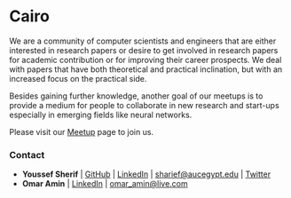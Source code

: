 # Cairo

We are a community of computer scientists and engineers that are either interested in research papers or desire to get involved in research papers for academic contribution or for improving their career prospects. We deal with papers that have both theoretical and practical inclination, but with an increased focus on the practical side.

Besides gaining further knowledge, another goal of our meetups is to provide a medium for people to collaborate in new research and start-ups especially in emerging fields like neural networks.

Please visit our [Meetup](https://www.meetup.com/Papers-We-Love-Cairo/) page to join us.

### Contact

- **Youssef Sherif** | [GitHub](https://github.com/https://github.com/youssefsharief) | [LinkedIn](https://www.linkedin.com/in/youssefsharief/) | [sharief@aucegypt.edu](mailto:sharief@aucegypt.edu) | [Twitter](https://twitter.com/youssefmosherif)<br>
- **Omar Amin** | [LinkedIn](https://www.linkedin.com/in/omar-moh-amin/) |  [omar_amin@live.com](mailto:omar_amin@live.com)<br>

